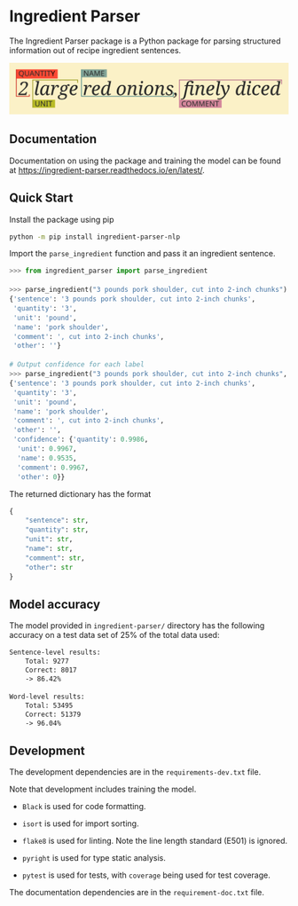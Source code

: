 # Ingredient Parser

The Ingredient Parser package is a Python package for parsing structured information out of recipe ingredient sentences.

![](docs/source/_static/logo.svg)

## Documentation

Documentation on using the package and training the model can be found at https://ingredient-parser.readthedocs.io/en/latest/.

## Quick Start

Install the package using pip

```bash
python -m pip install ingredient-parser-nlp
```

Import the ```parse_ingredient``` function and pass it an ingredient sentence.

```python
>>> from ingredient_parser import parse_ingredient

>>> parse_ingredient("3 pounds pork shoulder, cut into 2-inch chunks")
{'sentence': '3 pounds pork shoulder, cut into 2-inch chunks',
 'quantity': '3',
 'unit': 'pound',
 'name': 'pork shoulder',
 'comment': ', cut into 2-inch chunks',
 'other': ''}

# Output confidence for each label
>>> parse_ingredient("3 pounds pork shoulder, cut into 2-inch chunks", confidence=True)
{'sentence': '3 pounds pork shoulder, cut into 2-inch chunks',
 'quantity': '3',
 'unit': 'pound',
 'name': 'pork shoulder',
 'comment': ', cut into 2-inch chunks',
 'other': '',
 'confidence': {'quantity': 0.9986,
  'unit': 0.9967,
  'name': 0.9535,
  'comment': 0.9967,
  'other': 0}}
```

The returned dictionary has the format

```python
{
    "sentence": str,
    "quantity": str,
    "unit": str,
    "name": str,
    "comment": str,
    "other": str
}
```

## Model accuracy

The model provided in ```ingredient-parser/``` directory has the following accuracy on a test data set of 25% of the total  data used:

```
Sentence-level results:
	Total: 9277
	Correct: 8017
	-> 86.42%

Word-level results:
	Total: 53495
	Correct: 51379
	-> 96.04%
```

## Development

The development dependencies are in the ```requirements-dev.txt``` file.

Note that development includes training the model.

* ```Black``` is used for code formatting.
* ```isort``` is used for import sorting.

* ```flake8``` is used for linting. Note the line length standard (E501) is ignored.

* ```pyright``` is used for type static analysis.

* ```pytest``` is used for tests, with ```coverage``` being used for test coverage.

The documentation dependencies are in the ```requirement-doc.txt``` file.
